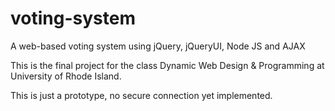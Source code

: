 # voting-system
A web-based voting system using jQuery, jQueryUI, Node JS and AJAX

This is the final project for the class Dynamic Web Design & Programming at University of Rhode Island.

This is just a prototype, no secure connection yet implemented.
